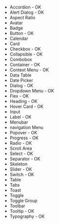 - Accordion - OK
- Alert Dialog - OK
- Aspect Ratio
- Avatar
- Badge
- Button - OK
- Calendar
- Card
- Checkbox - OK
- Collapsible - OK
- Combobox
- Container - OK
- Context Menu - OK
- Data Table
- Date Picker
- Dialog - OK
- Dropdown Menu - OK
- Flex - OK
- Heading - OK
- Hover Card - OK
- Input
- Label - OK
- Menubar
- navigation Menu
- Popover - OK
- Progress - OK
- Radio - OK
- Scroll Area
- Select - OK
- Separator - OK
- Skeleton
- Slider - OK
- Switch - OK
- Table
- Tabs
- Toast
- Toggle
- Toggle Group
- Toolbar
- Tooltip - OK
- Typography - OK